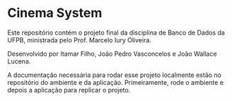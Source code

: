 # Cinema System

Este repositório contém o projeto final da disciplina de Banco de Dados da UFPB, ministrada pelo Prof. Marcelo Iury Oliveira.

Desenvolvido por Itamar Filho, João Pedro Vasconcelos e João Wallace Lucena.

A documentação necessária para rodar esse projeto localmente estão no repositório do ambiente e da aplicação. Primeiramente, rode o ambiente e depois a aplicação para replicar o projeto.
